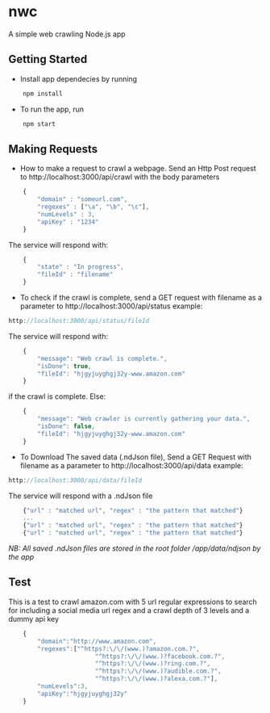 # nwc
A simple web crawling Node.js app

## Getting Started
* Install app dependecies by running
```javascript
    npm install
```
* To run the app, run
```javascript
    npm start
```

## Making Requests
* How to make a request to crawl a webpage.
Send an Http Post request to http://localhost:3000/api/crawl
with the body parameters
```javascript
    {
        "domain" : "someurl.com",
        "regexes" : ["\a", "\b", "\c"],
        "numLevels" : 3,
        "apiKey" : "1234"
    }
```
The service will respond with:
```javascript
    {
        "state" : "In progress",
        "fileId" : "filename"
    }
```

* To check if the crawl is complete,
send a GET request with filename as a parameter to http://localhost:3000/api/status
example: 
```javascript
http://localhost:3000/api/status/fileId
```
The service will respond with:
```javascript
    {
    	"message": "Web crawl is complete.",
    	"isDone": true,
    	"fileId": "hjgyjuyghgj32y-www.amazon.com"
    }
```
if the crawl is complete. Else:
```javascript
    {
    	"message": "Web crawler is currently gathering your data.",
    	"isDone": false,
    	"fileId": "hjgyjuyghgj32y-www.amazon.com"
    }
```

* To Download The saved data (.ndJson file), 
Send a GET Request with filename as a parameter to http://localhost:3000/api/data 
example: 
```javascript
http://localhost:3000/api/data/fileId
```
The service will respond with a .ndJson file 
```javascript
    {"url" : "matched url", "regex" : "the pattern that matched"}
    ...
    {"url" : "matched url", "regex" : "the pattern that matched"}
    {"url" : "matched url", "regex" : "the pattern that matched"}
```
*NB: All saved .ndJson files are stored in the root folder /app/data/ndjson by the app*

## Test
This is a test to crawl amazon.com with 5 url regular expressions to search for including a social media url regex and a crawl depth of 3 levels and a dummy api key
```javascript
    {
	    "domain":"http://www.amazon.com",
	    "regexes":["^https?:\/\/(www.)?amazon.com.?", 
                    	"^https?:\/\/(www.)?facebook.com.?", 
                    	"^https?:\/\/(www.)?ring.com.?",
                    	"^https?:\/\/(www.)?audible.com.?", 
                    	"^https?:\/\/(www.)?alexa.com.?"],
	    "numLevels":3,
	    "apiKey":"hjgyjuyghgj32y"
    }
```
